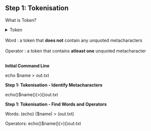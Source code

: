 ## Step 1: Tokenisation

What is Token?

<details>
<summary>Token</summary>
A sequence of characters that is considered as a <strong>single unit</strong>  by the shell
</details>

<br>
Word : a token that <strong>does not</strong> contain any unquoted metacharacters
<br><br>
Operator : a token that contains <strong>atleast one</strong> unquoted metacharacter
<br><br>

**Initial Command Line**

echo $name > out.txt

**Step 1: Tokenisation - Identify Metacharacters**

echo()$name()(>)()out.txt

**Step 1: Tokenisation - Find Words and Operators**

Words:
(echo) ($name) > (out.txt)

Operators:
echo()$name()(>)()out.txt


